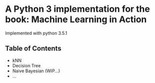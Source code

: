 # A Python 3 implementation for the book: Machine Learning in Action

Implemented with python 3.5.1

## Table of Contents

* kNN
* Decision Tree
* Naive Bayesian (WIP...)
* ...